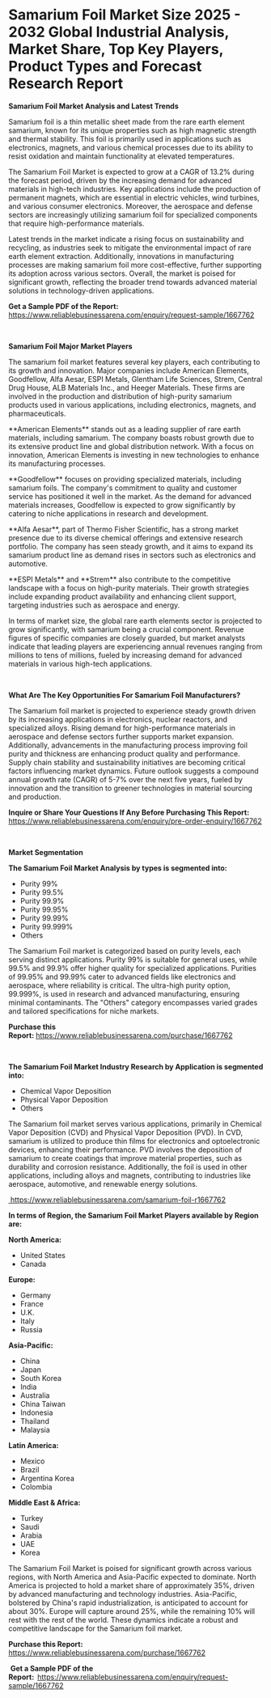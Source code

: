 <p><h1>Samarium Foil Market Size 2025 - 2032 Global Industrial Analysis, Market Share, Top Key Players, Product Types and Forecast Research Report</h1></p><p><strong>Samarium Foil Market Analysis and Latest Trends</strong></p>
<p><p>Samarium foil is a thin metallic sheet made from the rare earth element samarium, known for its unique properties such as high magnetic strength and thermal stability. This foil is primarily used in applications such as electronics, magnets, and various chemical processes due to its ability to resist oxidation and maintain functionality at elevated temperatures. </p><p>The Samarium Foil Market is expected to grow at a CAGR of 13.2% during the forecast period, driven by the increasing demand for advanced materials in high-tech industries. Key applications include the production of permanent magnets, which are essential in electric vehicles, wind turbines, and various consumer electronics. Moreover, the aerospace and defense sectors are increasingly utilizing samarium foil for specialized components that require high-performance materials.</p><p>Latest trends in the market indicate a rising focus on sustainability and recycling, as industries seek to mitigate the environmental impact of rare earth element extraction. Additionally, innovations in manufacturing processes are making samarium foil more cost-effective, further supporting its adoption across various sectors. Overall, the market is poised for significant growth, reflecting the broader trend towards advanced material solutions in technology-driven applications.</p></p>
<p><strong>Get a Sample PDF of the Report:&nbsp;</strong> <a href="https://www.reliablebusinessarena.com/enquiry/request-sample/1667762?utm_campaign=3586&utm_medium=2&utm_source=Github&utm_content=ia&utm_term=18042025&utm_id=samarium-foil">https://www.reliablebusinessarena.com/enquiry/request-sample/1667762</a></p>
<p>&nbsp;</p>
<p><strong>Samarium Foil Major Market Players</strong></p>
<p><p>The samarium foil market features several key players, each contributing to its growth and innovation. Major companies include American Elements, Goodfellow, Alfa Aesar, ESPI Metals, Glentham Life Sciences, Strem, Central Drug House, ALB Materials Inc., and Heeger Materials. These firms are involved in the production and distribution of high-purity samarium products used in various applications, including electronics, magnets, and pharmaceuticals.</p><p>**American Elements** stands out as a leading supplier of rare earth materials, including samarium. The company boasts robust growth due to its extensive product line and global distribution network. With a focus on innovation, American Elements is investing in new technologies to enhance its manufacturing processes.</p><p>**Goodfellow** focuses on providing specialized materials, including samarium foils. The company's commitment to quality and customer service has positioned it well in the market. As the demand for advanced materials increases, Goodfellow is expected to grow significantly by catering to niche applications in research and development.</p><p>**Alfa Aesar**, part of Thermo Fisher Scientific, has a strong market presence due to its diverse chemical offerings and extensive research portfolio. The company has seen steady growth, and it aims to expand its samarium product line as demand rises in sectors such as electronics and automotive.</p><p>**ESPI Metals** and **Strem** also contribute to the competitive landscape with a focus on high-purity materials. Their growth strategies include expanding product availability and enhancing client support, targeting industries such as aerospace and energy.</p><p>In terms of market size, the global rare earth elements sector is projected to grow significantly, with samarium being a crucial component. Revenue figures of specific companies are closely guarded, but market analysts indicate that leading players are experiencing annual revenues ranging from millions to tens of millions, fueled by increasing demand for advanced materials in various high-tech applications.</p></p>
<p>&nbsp;</p>
<p><strong>What Are The Key Opportunities For Samarium Foil Manufacturers?</strong></p>
<p><p>The Samarium foil market is projected to experience steady growth driven by its increasing applications in electronics, nuclear reactors, and specialized alloys. Rising demand for high-performance materials in aerospace and defense sectors further supports market expansion. Additionally, advancements in the manufacturing process improving foil purity and thickness are enhancing product quality and performance. Supply chain stability and sustainability initiatives are becoming critical factors influencing market dynamics. Future outlook suggests a compound annual growth rate (CAGR) of 5-7% over the next five years, fueled by innovation and the transition to greener technologies in material sourcing and production.</p></p>
<p><strong>Inquire or Share Your Questions If Any Before Purchasing This Report:</strong> <a href="https://www.reliablebusinessarena.com/enquiry/pre-order-enquiry/1667762?utm_campaign=3586&utm_medium=2&utm_source=Github&utm_content=ia&utm_term=18042025&utm_id=samarium-foil">https://www.reliablebusinessarena.com/enquiry/pre-order-enquiry/1667762</a></p>
<p>&nbsp;</p>
<p><strong>Market Segmentation</strong></p>
<p><strong>The Samarium Foil Market Analysis by types is segmented into:</strong></p>
<p><ul><li>Purity 99%</li><li>Purity 99.5%</li><li>Purity 99.9%</li><li>Purity 99.95%</li><li>Purity 99.99%</li><li>Purity 99.999%</li><li>Others</li></ul></p>
<p><p>The Samarium Foil market is categorized based on purity levels, each serving distinct applications. Purity 99% is suitable for general uses, while 99.5% and 99.9% offer higher quality for specialized applications. Purities of 99.95% and 99.99% cater to advanced fields like electronics and aerospace, where reliability is critical. The ultra-high purity option, 99.999%, is used in research and advanced manufacturing, ensuring minimal contaminants. The "Others" category encompasses varied grades and tailored specifications for niche markets.</p></p>
<p><strong>Purchase this Report:&nbsp;</strong><a href="https://www.reliablebusinessarena.com/purchase/1667762?utm_campaign=3586&utm_medium=2&utm_source=Github&utm_content=ia&utm_term=18042025&utm_id=samarium-foil">https://www.reliablebusinessarena.com/purchase/1667762</a></p>
<p>&nbsp;</p>
<p><strong>The Samarium Foil Market Industry Research by Application is segmented into:</strong></p>
<p><ul><li>Chemical Vapor Deposition</li><li>Physical Vapor Deposition</li><li>Others</li></ul></p>
<p><p>The Samarium foil market serves various applications, primarily in Chemical Vapor Deposition (CVD) and Physical Vapor Deposition (PVD). In CVD, samarium is utilized to produce thin films for electronics and optoelectronic devices, enhancing their performance. PVD involves the deposition of samarium to create coatings that improve material properties, such as durability and corrosion resistance. Additionally, the foil is used in other applications, including alloys and magnets, contributing to industries like aerospace, automotive, and renewable energy solutions.</p></p>
<p><a href="https://www.reliablebusinessarena.com/samarium-foil-r1667762?utm_campaign=3586&utm_medium=2&utm_source=Github&utm_content=ia&utm_term=18042025&utm_id=samarium-foil">&nbsp;https://www.reliablebusinessarena.com/samarium-foil-r1667762</a></p>
<p><strong>In terms of Region, the Samarium Foil Market Players available by Region are:</strong></p>
<p>
    <p> <strong> North America: </strong>
        <ul>
            <li>United States</li>
            <li>Canada</li>
        </ul>
        </p> 
    <p> <strong> Europe: </strong>
        <ul>
            <li>Germany</li>
            <li>France</li>
            <li>U.K.</li>
            <li>Italy</li>
            <li>Russia</li>
        </ul>
        </p> 
    <p> <strong> Asia-Pacific: </strong>
        <ul>
            <li>China</li>
            <li>Japan</li>
            <li>South Korea</li>
            <li>India</li>
            <li>Australia</li>
            <li>China Taiwan</li>
            <li>Indonesia</li>
            <li>Thailand</li>
            <li>Malaysia</li>
        </ul>
        </p> 
    <p> <strong> Latin America: </strong>
        <ul>
            <li>Mexico</li>
            <li>Brazil</li>
            <li>Argentina Korea</li>
            <li>Colombia</li>
        </ul>
        </p> 
    <p> <strong> Middle East & Africa: </strong>
        <ul>
            <li>Turkey</li>
            <li>Saudi</li>
            <li>Arabia</li>
            <li>UAE</li>
            <li>Korea</li>
        </ul>
    </p>
    </p>
<p><p>The Samarium Foil Market is poised for significant growth across various regions, with North America and Asia-Pacific expected to dominate. North America is projected to hold a market share of approximately 35%, driven by advanced manufacturing and technology industries. Asia-Pacific, bolstered by China's rapid industrialization, is anticipated to account for about 30%. Europe will capture around 25%, while the remaining 10% will rest with the rest of the world. These dynamics indicate a robust and competitive landscape for the Samarium foil market.</p></p>
<p><strong>Purchase this Report: </strong><a href="https://www.reliablebusinessarena.com/purchase/1667762?utm_campaign=3586&utm_medium=2&utm_source=Github&utm_content=ia&utm_term=18042025&utm_id=samarium-foil">https://www.reliablebusinessarena.com/purchase/1667762</a></p>
<p>&nbsp;<strong>Get a Sample PDF of the Report:&nbsp;&nbsp;</strong><a href="https://www.reliablebusinessarena.com/enquiry/request-sample/1667762?utm_campaign=3586&utm_medium=2&utm_source=Github&utm_content=ia&utm_term=18042025&utm_id=samarium-foil">https://www.reliablebusinessarena.com/enquiry/request-sample/1667762</a></p>
<p><strong></strong></p>
<p><p></p><p></p><p></p></p>